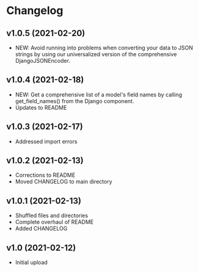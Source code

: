 # Changelog

v1.0.5 (2021-02-20)
-------------------

* NEW: Avoid running into problems when converting your data to JSON strings by using our universalized version of the comprehensive DjangoJSONEncoder.

v1.0.4 (2021-02-18)
-------------------

* NEW: Get a comprehensive list of a model's field names by calling get_field_names() from the Django component.
* Updates to README

v1.0.3 (2021-02-17)
-------------------

* Addressed import errors

v1.0.2 (2021-02-13)
-------------------

* Corrections to README
* Moved CHANGELOG to main directory

v1.0.1 (2021-02-13)
-------------------

* Shuffled files and directories
* Complete overhaul of README
* Added CHANGELOG

v1.0 (2021-02-12)
-----------------

* Initial upload
